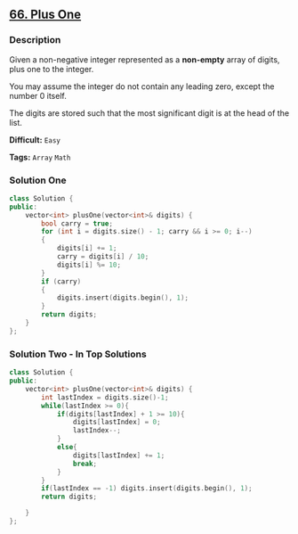 ## [66. Plus One](https://leetcode.com/problems/plus-one/tabs/description)

### Description

Given a non-negative integer represented as a **non-empty** array of digits, plus one to the integer.

You may assume the integer do not contain any leading zero, except the number 0 itself.

The digits are stored such that the most significant digit is at the head of the list.

**Difficult:** `Easy`

**Tags:** `Array` `Math`

### Solution One

```c++
class Solution {
public:
    vector<int> plusOne(vector<int>& digits) {
        bool carry = true;
        for (int i = digits.size() - 1; carry && i >= 0; i--)
        {
            digits[i] += 1;
            carry = digits[i] / 10;
            digits[i] %= 10;
        }
        if (carry)
        {
            digits.insert(digits.begin(), 1);
        }
        return digits;
    }
};
```

### Solution Two - In Top Solutions

```c++
class Solution {
public:
    vector<int> plusOne(vector<int>& digits) {
        int lastIndex = digits.size()-1;
        while(lastIndex >= 0){
            if(digits[lastIndex] + 1 >= 10){
                digits[lastIndex] = 0;
                lastIndex--;
            }
            else{
                digits[lastIndex] += 1;
                break;
            }
        }
        if(lastIndex == -1) digits.insert(digits.begin(), 1);
        return digits;

    }
};
```
